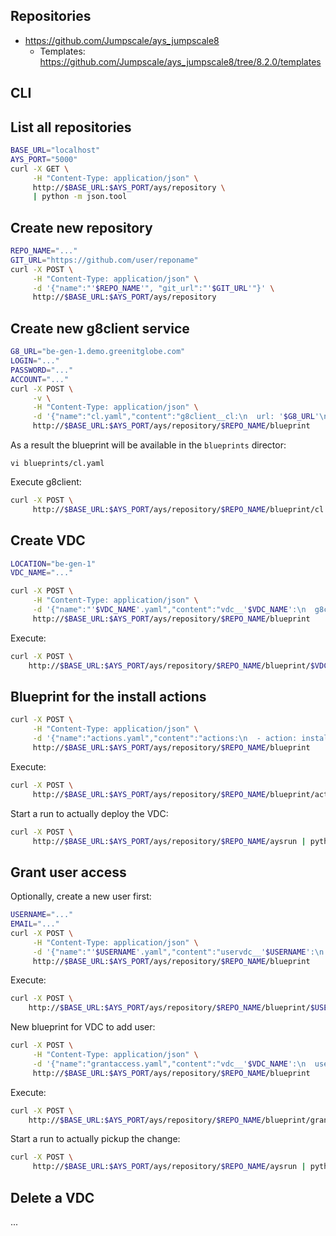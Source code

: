 
## Repositories

- https://github.com/Jumpscale/ays_jumpscale8
  - Templates: https://github.com/Jumpscale/ays_jumpscale8/tree/8.2.0/templates


## CLI



## List all repositories

```bash
BASE_URL="localhost"
AYS_PORT="5000"
curl -X GET \
     -H "Content-Type: application/json" \
     http://$BASE_URL:$AYS_PORT/ays/repository \
     | python -m json.tool
```


## Create new repository

```bash
REPO_NAME="..."
GIT_URL="https://github.com/user/reponame"
curl -X POST \
     -H "Content-Type: application/json" \
     -d '{"name":"'$REPO_NAME'", "git_url":"'$GIT_URL'"}' \
     http://$BASE_URL:$AYS_PORT/ays/repository
```

## Create new g8client service

```bash
G8_URL="be-gen-1.demo.greenitglobe.com"
LOGIN="..."
PASSWORD="..."
ACCOUNT="..."
curl -X POST \
     -v \
     -H "Content-Type: application/json" \
     -d '{"name":"cl.yaml","content":"g8client__cl:\n  url: '$G8_URL'\n  login: '$LOGIN'\n  password: '$PASSWORD'\n  account: '$ACCOUNT'"}' \
     http://$BASE_URL:$AYS_PORT/ays/repository/$REPO_NAME/blueprint
```

As a result the blueprint will be available in the `blueprints` director:
```
vi blueprints/cl.yaml
```

Execute g8client:
```bash
curl -X POST \
     http://$BASE_URL:$AYS_PORT/ays/repository/$REPO_NAME/blueprint/cl.yaml
```

## Create VDC

```bash
LOCATION="be-gen-1"
VDC_NAME="..."

curl -X POST \
     -H "Content-Type: application/json" \
     -d '{"name":"'$VDC_NAME'.yaml","content":"vdc__'$VDC_NAME':\n  g8client: cl\n  location: '$LOCATION'"}' \
     http://$BASE_URL:$AYS_PORT/ays/repository/$REPO_NAME/blueprint
```

Execute:
```bash
curl -X POST \
    http://$BASE_URL:$AYS_PORT/ays/repository/$REPO_NAME/blueprint/$VDC_NAME.yaml
```

## Blueprint for the install actions

```bash
curl -X POST \
     -H "Content-Type: application/json" \
     -d '{"name":"actions.yaml","content":"actions:\n  - action: install\n"}' \
     http://$BASE_URL:$AYS_PORT/ays/repository/$REPO_NAME/blueprint
```

Execute:
```bash
curl -X POST \
     http://$BASE_URL:$AYS_PORT/ays/repository/$REPO_NAME/blueprint/actions.yaml
```

Start a run to actually deploy the VDC:
```bash
curl -X POST \
     http://$BASE_URL:$AYS_PORT/ays/repository/$REPO_NAME/aysrun | python -m json.tool
```

## Grant user access

Optionally, create a new user first:

```bash
USERNAME="..."
EMAIL="..."
curl -X POST \
     -H "Content-Type: application/json" \
     -d '{"name":"'$USERNAME'.yaml","content":"uservdc__'$USERNAME':\n  g8client: cl\n  email: '$EMAIL'\n  provider: itsyouonline"}' \
     http://$BASE_URL:$AYS_PORT/ays/repository/$REPO_NAME/blueprint
```

Execute:
```bash
curl -X POST \
    http://$BASE_URL:$AYS_PORT/ays/repository/$REPO_NAME/blueprint/$USERNAME.yaml
```

New blueprint for VDC to add user:

``` bash
curl -X POST \
     -H "Content-Type: application/json" \
     -d '{"name":"grantaccess.yaml","content":"vdc__'$VDC_NAME':\n  uservdc:\n    - '$USERNAME'"}' \
     http://$BASE_URL:$AYS_PORT/ays/repository/$REPO_NAME/blueprint
```

Execute:
```bash
curl -X POST \
    http://$BASE_URL:$AYS_PORT/ays/repository/$REPO_NAME/blueprint/grantaccess.yaml
```

Start a run to actually pickup the change:
```bash
curl -X POST \
     http://$BASE_URL:$AYS_PORT/ays/repository/$REPO_NAME/aysrun | python -m json.tool
```

## Delete a VDC

...
